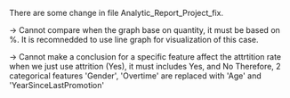 There are some change in file Analytic_Report_Project_fix.

-> Cannot compare when the graph base on quantity, it must be based on %. It is recomnedded to use line graph for visualization of this case.

-> Cannot make a conclusion for a specific feature affect the attrtition rate when we just use attrition (Yes), it must includes Yes, and No
Therefore, 2 categorical features 'Gender', 'Overtime' are replaced with 'Age' and 'YearSinceLastPromotion' 

